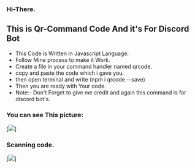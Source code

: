 ### Hi-There.

## This is Qr-Command Code And it's For Discord Bot

- This Code is Written in Javascript Language.
- Follow Mine process to make it Work.
- Create a file in your command handler named qrcode.
- copy and paste the code which i gave you.
- then open terminal and write (npm i qrcode --save)
- Then you are ready with Your code.
- Note:- Don't Forget to give me credit and again this command is for discord bot's.

### You can see This picture:
[<img src="https://media.discordapp.net/attachments/830840908689178624/831875121844977735/IMG_20210414_182440.jpg?width=864&height=452">]

### Scanning code.

[<img src="https://media.discordapp.net/attachments/830840908689178624/831874810753581097/IMG-20210414-WA0007.jpg?width=567&height=351">]
